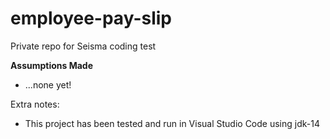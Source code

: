 # employee-pay-slip
Private repo for Seisma coding test

**Assumptions Made**
  - ...none yet!

Extra notes:
  - This project has been tested and run in Visual Studio Code using jdk-14

